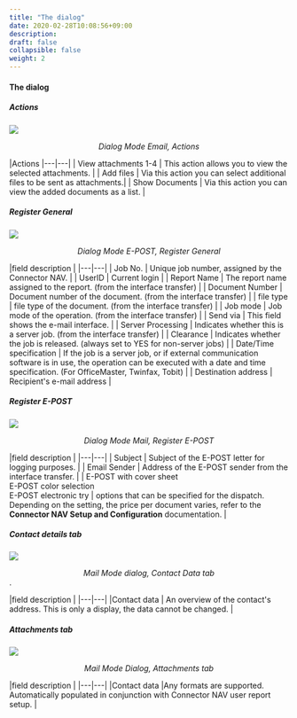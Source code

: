 ```yaml
---
title: "The dialog"
date: 2020-02-28T10:08:56+09:00
description: 
draft: false
collapsible: false
weight: 2
---
```


#### The dialog

##### Actions

![](/images/connectornav/epost/dialog_actions.png)<center>_Dialog Mode Email, Actions_</center>

|Actions
|---|---|
| View attachments 1-4 | This action allows you to view the selected attachments.                  |
| Add files            | Via this action you can select additional files to be sent as attachments.|
| Show Documents       | Via this action you can view the added documents as a list.               |

##### Register General

![](/images/connectornav/epost/reg_allgemein.png)<center>_Dialog Mode E-POST, Register General_</center>

|field description |
|---|---|
| Job No.         | Unique job number, assigned by the Connector NAV.  |
| UserID          | Current login |
| Report Name     | The report name assigned to the report.  (from the interface transfer) |
| Document Number | Document number of the document. (from the interface transfer) |
| file type       | file type of the document.  (from the interface transfer) |
| Job mode        | Job mode of the operation.  (from the interface transfer) |
| Send via        | This field shows the e-mail interface.                    |
| Server Processing | Indicates whether this is a server job. (from the interface transfer) |
| Clearance | Indicates whether the job is released. (always set to YES for non-server jobs) |
| Date/Time specification | If the job is a server job, or if external communication software is in use, the operation can be executed with a date and time specification. (For OfficeMaster, Twinfax, Tobit) |
| Destination address | Recipient's e-mail address |

##### Register E-POST

![](/images/connectornav/epost/reg_epost.png)<center>_Dialog Mode Mail, Register E-POST_</center>

|field description |
|---|---|
| Subject | Subject of the E-POST letter for logging purposes.   |
| Email Sender | Address of the E-POST sender from the interface transfer.    |
| E-POST with cover sheet<br />E-POST color selection<br />E-POST electronic try | options that can be specified for the dispatch. Depending on the setting, the price per document varies, refer to the **Connector NAV Setup and Configuration** documentation. |

##### Contact details tab

![](/images/connectornav/epost/reg_contact_data.png)<center>_Mail Mode dialog, Contact Data tab_</center>.

|field description |
|---|---|
|Contact data | An overview of the contact's address. This is only a display, the data cannot be changed.  |

##### Attachments tab

![](/images/connectornav/epost/reg_anhaenge.png)<center>_Mail Mode Dialog, Attachments tab_</center>

|field description |
|---|---|
|Contact data |Any formats are supported. Automatically populated in conjunction with Connector NAV user report setup. |
